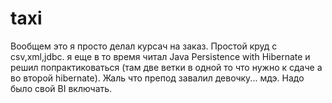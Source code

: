 # taxi

Вообщем это я просто делал курсач на заказ.
Простой круд с csv,xml,jdbc.
я еще в то время читал Java Persistence with Hibernate и решил попрактиковаться (там две ветки в одной то что нужно к сдаче а во второй hibernate).
Жаль что препод завалил девочку... мдэ. Надо было свой BI включать. 
